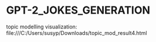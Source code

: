 # GPT-2_JOKES_GENERATION

topic modelling visualization: file:///C:/Users/susyp/Downloads/topic_mod_result4.html
